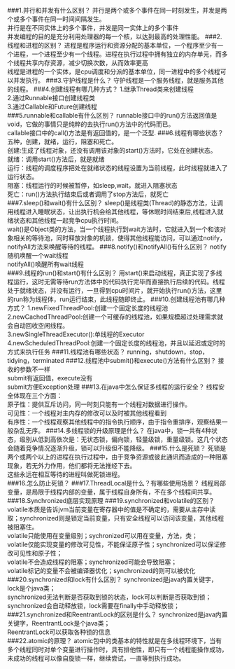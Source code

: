 ###1.并行和并发有什么区别？
并行是两个或多个事件在同一时刻发生，并发是两个或多个事件在同一时间间隔发生。<br>
并行是在不同实体上的多个事件，并发是同一实体上的多个事件<br>
并发编程的目的是充分利用处理器的每一个核，以达到最高的处理性能。
###2.线程和进程的区别？
进程是程序运行和资源分配的基本单位，一个程序至少有一个进程，一个进程至少有一个线程。进程在执行过程中拥有独立的内存单元，而多个线程共享内存资源，减少切换次数，从而效率更高<br>
线程是进程的一个实体，是cpu调度和分派的基本单位，同一进程中的多个线程可以并发执行。
###3.守护线程是什么？
守护线程是一个服务线程，就是服务其他的线程。
###4.创建线程有哪几种方式？
1.继承Thread类来创建线程<br>
2.通过Runnable接口创建线程类<br>
3.通过Callable和Future创建线程<br>
###5.runnable和callable有什么区别？
runnable接口中的run()方法返回值是void，它做的事情只是纯粹的去执行run()方法中的代码而已。<br>
callable接口中的call()方法是有返回值的，是一个泛型.
###6.线程有哪些状态？
五种，创建，就绪，运行，阻塞和死亡。<br>
创建:生成了线程对象，还没有调用该对象的start()方法时，它处在创建状态。<br>
就绪：调用start()方法后，就是就绪<br>
运行：线程的调度程序把处在就绪状态的线程设置为当前线程，此时线程就进入了运行状态。<br>
阻塞：线程运行的时候被暂停，如sleep,wait，就进入阻塞状态<br>
死亡：run()方法执行结束后或者调用了stop方法后，就死亡<br>
###7.sleep()和wait()有什么区别？
sleep()是线程类(Thread)的静态方法，让调用线程进入睡眠状态，让出执行机会给其他线程，等休眠时间结束后,线程进入就绪状态和其他线程一起竞争cpu执行时间。<br>
wait()是Object类的方法，当一个线程执行到wait方法时，它就进入到一个和该对象相关的等待池，同时释放对象的机锁，使得其他线程能访问，可以通过notify，notifyAll方法来唤醒等待的线程。
###8.notify()和notifyAll()有什么区别？
notify随机唤醒一个wait线程<br>
notifyAll()唤醒所有wait线程<br>
###9.线程的run()和start()有什么区别？
用start()来启动线程，真正实现了多线程运行，这时无需等待run方法体中的代码执行完毕而直接执行后续的代码。线程处于就绪状态，并没有运行，一旦得到cpu时间片，就开始执行run()方法，这里的run称为线程体，run运行结束，此线程随即终止。
###10.创建线程池有哪几种方式？
1.newFixedThreadPool:创建一个固定长度的线程池<br>
2.newCachedThreadPool:创建一个可缓存的线程池，如果规模超过处理需求就会自动回收空闲线程。<br>
3.newSingleThreadExecutor():单线程的Executor<br>
4.newScheduledThreadPool:创建一个固定长度的线程池，并且以延迟或定时的方式来执行任务
###11.线程池有哪些状态？
running，shutdown，stop，tidying，terminated
###12.线程池中submit()和execute()方法有什么区别？
接收的参数不一样<br>
submit有返回值，execute没有<br>
submit方便Exception处理
###13.在java中怎么保证多线程的运行安全？
线程安全体现在三个方面：<br>
原子性：提供互斥访问，同一时刻只能有一个线程对数据进行操作。<br>
可见性：一个线程对主内存的修改可以及时被其他线程看到<br>
有序性：一个线程观察其他线程中的指令执行顺序，由于指令重排序，观察结果一般杂乱无序。
###14.多线程锁的升级原理是什么？
在java中，锁一共有4种状态，级别从低到高依次是：无状态锁，偏向锁，轻量级锁，重量级锁。这几个状态会随着竞争情况逐渐升级，锁可以升级但不能降级。
###15.什么是死锁？
死锁是两个或两个以上的进程在执行过程中，由于竞争资源或彼此通讯而造成的一种阻塞现象，若无外力作用，他们都将无法推经下去。<br>
这些永远在相互等待的进程叫做死锁进程。<br>
###16.怎么防止死锁？
###17.ThreadLocal是什么？有哪些使用场景？
线程局部变量，是局限于线程内部的变量，属于线程自身所有，不在多个线程间共享。<br>
###18.Synchronized底层实现原理
###19.synchronized和volatile的区别？
volatile本质是告诉jvm当前变量在寄存器中的值是不确定的，需要从主存中读取；synchronized则是锁定当前变量，只有安全线程可以访问该变量，其他线程被阻塞住。<br>
volatile只能使用在变量级别；sychronized可以用在变量，方法，类；<br>
volatile仅能实现变量的修改可见性，不能保证原子性；synchronized可以保证修改可见性和原子性；<br>
volatile不会造成线程的阻塞；synchronized可能会导致阻塞；<br>
volatile标记的变量不会被编译器优化；synchronized的则可以被优化
###20.synchronized和lock有什么区别？
synchronized是java内置关键字，lock是个java类；<br>
synchronized无法判断是否获取到锁的状态，lock可以判断是否获取到锁；<br>
synchronized会自动释放锁，lock需要在finally中手动释放锁；<br>
###21.synchronized和ReentrantLock的区别是什么？
synchronized是java内置关键字，ReentrantLock是个java类；<br>
ReentrantLock可以获取各种锁的信息<br>
###22.atomic的原理？
atomic包中的类基本的特性就是在多线程环境下，当有多个线程同时对单个变量进行操作时，具有排他性，即只有一个线程能操作成功，未成功的线程可以像自旋锁一样，继续尝试，一直等到执行成功。<br>





